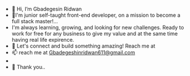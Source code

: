 - 👋 Hi, I’m Gbadegesin Ridwan
- 👀I'm junior self-taught front-end developer, on a mission to become a full stack master!...
- I'm always learning, growing, and looking for new challenges. Ready to work for free for any business to give my value and at the same time having real life expirence.
- 🌱 Let's connect and build something amazing! Reach me at
- 📫 reach me at Gbadegeshinridwan611@gmail.com
- 
- 💞️ Thank you..

<!---
Gesin1/Gesin1 is a ✨ special ✨ repository because its `README.md` (this file) appears on your GitHub profile.
You can click the Preview link to take a look at your changes.
--->
